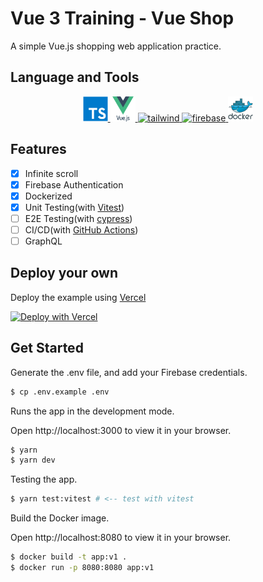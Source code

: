 # Vue 3 Training - Vue Shop

A simple Vue.js shopping web application practice.

## Language and Tools

<div align="center">
  <a href="https://www.typescriptlang.org/" target="_blank" rel="noreferrer"> 
    <img src="https://raw.githubusercontent.com/devicons/devicon/master/icons/typescript/typescript-original.svg" alt="typescript" width="40" height="40"/> 
  </a>
  <a href="https://vuejs.org/" target="_blank" rel="noreferrer"> 
    <img src="https://raw.githubusercontent.com/devicons/devicon/master/icons/vuejs/vuejs-original-wordmark.svg" alt="vuejs" width="40" height="40"/> 
  </a>
  <a href="https://tailwindcss.com/" target="_blank" rel="noreferrer"> 
    <img src="https://www.vectorlogo.zone/logos/tailwindcss/tailwindcss-icon.svg" alt="tailwind" width="40" height="40"/> 
  </a>
  <a href="https://firebase.google.com/" target="_blank" rel="noreferrer"> 
    <img src="https://www.vectorlogo.zone/logos/firebase/firebase-icon.svg" alt="firebase" width="40" height="40"/> 
  </a>
  <a href="https://www.docker.com/" target="_blank" rel="noreferrer"> 
    <img src="https://raw.githubusercontent.com/devicons/devicon/master/icons/docker/docker-original-wordmark.svg" alt="docker" width="40" height="40"/> 
  </a>
</div>

## Features
- [X] Infinite scroll
- [X] Firebase Authentication
- [X] Dockerized
- [X] Unit Testing(with [Vitest](https://vitest.dev/))
- [ ] E2E Testing(with [cypress](https://www.cypress.io/))
- [ ] CI/CD(with [GitHub Actions](https://github.com/features/actions))
- [ ] GraphQL

## Deploy your own

Deploy the example using [Vercel](https://vercel.com?utm_source=github&utm_medium=readme&utm_campaign=next-example)

[![Deploy with Vercel](https://vercel.com/button)](https://vercel.com/new/git/external?repository-url=https://github.com/Chia1104/vue-ts-firebase-example)

## Get Started

Generate the .env file, and add your Firebase credentials.

```bash
$ cp .env.example .env
```

Runs the app in the development mode.

Open http://localhost:3000 to view it in your browser.

```bash
$ yarn
$ yarn dev
```

Testing the app.

```bash
$ yarn test:vitest # <-- test with vitest
```

Build the Docker image.

Open http://localhost:8080 to view it in your browser.

```bash
$ docker build -t app:v1 .
$ docker run -p 8080:8080 app:v1
```
